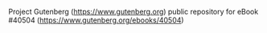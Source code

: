 Project Gutenberg (https://www.gutenberg.org) public repository for eBook #40504 (https://www.gutenberg.org/ebooks/40504)
